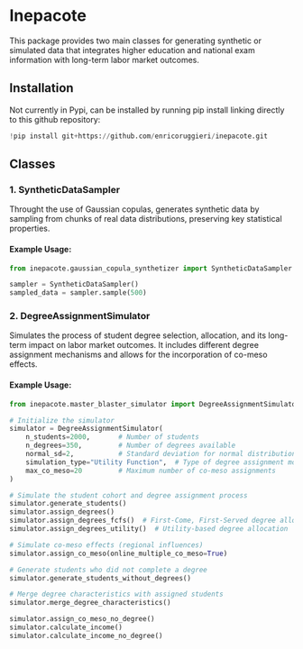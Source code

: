 # **Inepacote**  

This package provides two main classes for generating synthetic or simulated data that integrates higher education and national exam information with long-term labor market outcomes.  

## **Installation**

Not currently in Pypi, can be installed by running pip install linking directly to this github repository:

```python
!pip install git+https://github.com/enricoruggieri/inepacote.git
```

## **Classes**  

### **1. SyntheticDataSampler**  
Throught the use of Gaussian copulas, generates synthetic data by sampling from chunks of real data distributions, preserving key statistical properties.  

#### **Example Usage:**  
```python
from inepacote.gaussian_copula_synthetizer import SyntheticDataSampler

sampler = SyntheticDataSampler()
sampled_data = sampler.sample(500)
```
### **2. DegreeAssignmentSimulator**  
Simulates the process of student degree selection, allocation, and its long-term impact on labor market outcomes. It includes different degree assignment mechanisms and allows for the incorporation of co-meso effects.  

#### **Example Usage:**  
```python
from inepacote.master_blaster_simulator import DegreeAssignmentSimulator

# Initialize the simulator
simulator = DegreeAssignmentSimulator(
    n_students=2000,       # Number of students
    n_degrees=350,         # Number of degrees available
    normal_sd=2,           # Standard deviation for normal distribution
    simulation_type="Utility Function",  # Type of degree assignment model
    max_co_meso=20         # Maximum number of co-meso assignments
)

# Simulate the student cohort and degree assignment process
simulator.generate_students()
simulator.assign_degrees()  
simulator.assign_degrees_fcfs()  # First-Come, First-Served degree allocation  
simulator.assign_degrees_utility()  # Utility-based degree allocation  

# Simulate co-meso effects (regional influences)
simulator.assign_co_meso(online_multiple_co_meso=True)  

# Generate students who did not complete a degree
simulator.generate_students_without_degrees()  

# Merge degree characteristics with assigned students
simulator.merge_degree_characteristics()  

simulator.assign_co_meso_no_degree()  
simulator.calculate_income()
simulator.calculate_income_no_degree()
